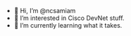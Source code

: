 - 👋 Hi, I’m @ncsamiam
- 👀 I’m interested in Cisco DevNet stuff.
- 🌱 I’m currently learning what it takes.

<!---
ncsamiam/ncsamiam is a ✨ special ✨ repository because its `README.md` (this file) appears on your GitHub profile.
You can click the Preview link to take a look at your changes.
--->
